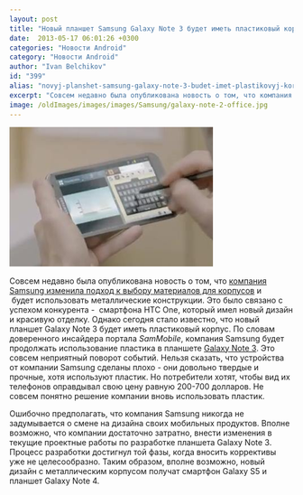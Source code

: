```yaml
---
layout: post
title: "Новый планшет Samsung Galaxy Note 3 будет иметь пластиковый корпус"
date:  2013-05-17 06:01:26 +0300
categories: "Новости Android"
category: "Новости Android"
author: "Ivan Belchikov"
id: "399"
alias: "novyj-planshet-samsung-galaxy-note-3-budet-imet-plastikovyj-korpus"
excerpt: "Совсем недавно была опубликована новость о том, что компания Samsung изменила подход к выбору материалов для корпусов и  будет использовать металлические конструкции. Это было связано с успехом конкурента -  смартфона HTC One, который имел новый дизайн и красивую отделку. Однако сегодня стало известно, что новый планшет Galaxy Note 3 будет иметь пластиковый корпус."
image: /oldImages/images/images/Samsung/galaxy-note-2-office.jpg
---
```

<img src="/oldImages/images/images/Samsung/galaxy-note-2-office.jpg" alt="Пластиковый корпус Galaxy Note 2">

Совсем недавно была опубликована новость о том, что <a href="index.php?option=com_content&amp;view=article&amp;id=358&amp;catid=8&amp;Itemid=102">компания Samsung изменила подход к выбору материалов для корпусов</a> и  будет использовать металлические конструкции. Это было связано с успехом конкурента -  смартфона HTC One, который имел новый дизайн и красивую отделку. Однако сегодня стало известно, что новый планшет Galaxy Note 3 будет иметь пластиковый корпус.
По словам доверенного инсайдера портала <em>SamMobile</em>, компания Samsung будет продолжать использование пластика в планшете <a href="index.php?option=com_content&amp;view=article&amp;id=181&amp;catid=8&amp;Itemid=102">Galaxy Note 3</a>. Это совсем неприятный поворот событий. Нельзя сказать, что устройства от компании Samsung сделаны плохо - они довольно твердые и прочные, хотя используют пластик. Но потребители хотят, чтобы вид их телефонов оправдывал свою цену равную 200-700 долларов. Не совсем понятно решение компании вновь использовать пластик.

Ошибочно предполагать, что компания Samsung никогда не задумывается о смене на дизайна своих мобильных продуктов. Вполне возможно, что компании достаточно затратно, внести изменения в текущие проектные работы по разработке планшета Galaxy Note 3. Процесс разработки достигнул той фазы, когда вносить коррективы уже не целесообразно. Таким образом, вполне возможно, новый дизайн с металлическим корпусом получат смартфон Galaxy S5 и планшет Galaxy Note 4.
